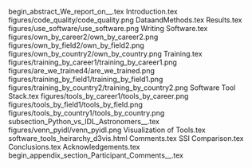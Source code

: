 begin_abstract_We_report_on__.tex
Introduction.tex
figures/code_quality/code_quality.png
DataandMethods.tex
Results.tex
figures/use_software/use_software.png
Writing Software.tex
figures/own_by_career2/own_by_career2.png
figures/own_by_field2/own_by_field2.png
figures/own_by_country2/own_by_country.png
Training.tex
figures/training_by_career1/training_by_career1.png
figures/are_we_trained4/are_we_trained.png
figures/training_by_field1/training_by_field1.png
figures/training_by_country2/training_by_country2.png
Software Tool Stack.tex
figures/tools_by_career1/tools_by_career.png
figures/tools_by_field1/tools_by_field.png
figures/tools_by_country1/tools_by_country.png
subsection_Python_vs_IDL_Astronomers__.tex
figures/venn_pyidl/venn_pyidl.png
Visualization of Tools.tex
software_tools_heirarchy_d3vis.html
Comments.tex
SSI Comparison.tex
Conclusions.tex
Acknowledgements.tex
begin_appendix_section_Participant_Comments__.tex